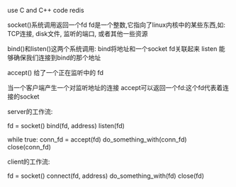 use C and C++ code redis

socket()系统调用返回一个fd
fd是一个整数,它指向了linux内核中的某些东西,如:
TCP连接,
disk文件,
监听的端口,
或者其他一些资源

bind()和listen()这两个系统调用:
bind将地址和一个socket fd关联起来
listen 能够确保我们连接到bind的那个地址

accept() 给了一个正在监听中的 fd

当一个客户端产生一个对监听地址的连接
accept可以返回一个fd:这个fd代表着连接的socket


server的工作流:


fd = socket()
bind(fd, address)
listen(fd)

while true:
	conn_fd = accept(fd)
	do_something_with(conn_fd)
	close(conn_fd)


client的工作流:

fd = socket()
connect(fd, address)
do_something_with(fd)
close(fd)
